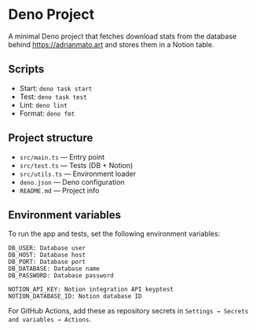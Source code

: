 # Deno Project

A minimal Deno project that fetches download stats from the database behind https://adrianmato.art and stores them in a Notion table.

## Scripts

- Start: `deno task start`
- Test: `deno task test`
- Lint: `deno lint`
- Format: `deno fmt`

## Project structure

- `src/main.ts` — Entry point
- `src/test.ts` — Tests (DB + Notion)
- `src/utils.ts` — Environment loader
- `deno.json` — Deno configuration
- `README.md` — Project info

## Environment variables
To run the app and tests, set the following environment variables:

```
DB_USER: Database user
DB_HOST: Database host
DB_PORT: Database port
DB_DATABASE: Database name
DB_PASSWORD: Database password

NOTION_API_KEY: Notion integration API keyptest
NOTION_DATABASE_ID: Notion database ID
```

For GitHub Actions, add these as repository secrets in `Settings → Secrets and variables → Actions`.

